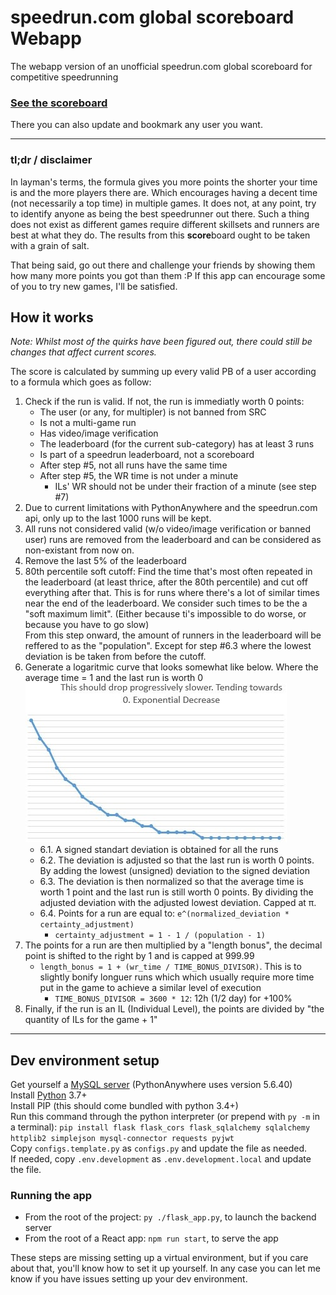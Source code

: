 # speedrun.com global scoreboard Webapp

The webapp version of an unofficial speedrun.com global scoreboard for competitive speedrunning

### **[See the scoreboard](https://www.Avasam.dev/)**

There you can also update and bookmark any user you want.

---

### tl;dr / disclaimer

In layman's terms, the formula gives you more points the shorter your time is and the more players there are. Which encourages having a decent time (not necessarily a top time) in multiple games. It does not, at any point, try to identify anyone as being the best speedrunner out there. Such a thing does not exist as different games require different skillsets and runners are best at what they do. The results from this **score**board ought to be taken with a grain of salt.

That being said, go out there and challenge your friends by showing them how many more points you got than them :P If this app can encourage some of you to try new games, I'll be satisfied.

## How it works

*Note: Whilst most of the quirks have been figured out, there could still be changes that affect current scores.*

The score is calculated by summing up every valid PB of a user according to a formula which goes as follow:

1. Check if the run is valid. If not, the run is immediatly worth 0 points:
    - The user (or any, for multipler) is not banned from SRC
    - Is not a multi-game run
    - Has video/image verification
    - The leaderboard (for the current sub-category) has at least 3 runs
    - Is part of a speedrun leaderboard, not a scoreboard
    - After step #5, not all runs have the same time
    - After step #5, the WR time is not under a minute
        - ILs' WR should not be under their fraction of a minute (see step #7)
2. Due to current limitations with PythonAnywhere and the speedrun.com api, only up to the last 1000 runs will be kept.
3. All runs not considered valid (w/o video/image verification or banned user) runs are removed from the leaderboard and can be considered as non-existant from now on.
4. Remove the last 5% of the leaderboard
5. 80th percentile soft cutoff: Find the time that's most often repeated in the leaderboard (at least thrice, after the 80th percentile) and cut off everything after that. This is for runs where there's a lot of similar times near the end of the leaderboard. We consider such times to be the a "soft maximum limit". (Either because ti's impossible to do worse, or because you have to go slow)  
From this step onward, the amount of runners in the leaderboard will be reffered to as the "population". Except for step #6.3 where the lowest deviation is be taken from before the cutoff.
6. Generate a logaritmic curve that looks somewhat like below. Where the average time = 1 and the last run is worth 0  
![Curve Example](/assets/images/Curve%20example.jpg)
    - 6.1. A signed standart deviation is obtained for all the runs
    - 6.2. The deviation is adjusted so that the last run is worth 0 points. By adding the lowest (unsigned) deviation to the signed deviation
    - 6.3. The deviation is then normalized so that the average time is worth 1 point and the last run is still worth 0 points. By dividing the adjusted deviation with the adjusted lowest deviation. Capped at π.
    - 6.4. Points for a run are equal to: `e^(normalized_deviation * certainty_adjustment)`
        - `certainty_adjustment = 1 - 1 / (population - 1)`
7. The points for a run are then multiplied by a "length bonus", the decimal point is shifted to the right by 1 and is capped at 999.99
    - `length_bonus = 1 + (wr_time / TIME_BONUS_DIVISOR)`. This is to slightly bonify longuer runs which which usually require more time put in the game to achieve a similar level of execution
        - `TIME_BONUS_DIVISOR = 3600 * 12`: 12h (1/2 day) for +100%
8. Finally, if the run is an IL (Individual Level), the points are divided by "the quantity of ILs for the game + 1"

---

## Dev environment setup

Get yourself a [MySQL server](https://dev.mysql.com/downloads/mysql/) (PythonAnywhere uses version 5.6.40)  
Install [Python](https://www.python.org/downloads/) 3.7+  
Install PIP (this should come bundled with python 3.4+)  
Run this command through the python interpreter (or prepend with `py -m` in a terminal): `pip install flask flask_cors flask_sqlalchemy sqlalchemy httplib2 simplejson mysql-connector requests pyjwt`  
Copy `configs.template.py` as `configs.py` and update the file as needed.  
If needed, copy `.env.development` as `.env.development.local` and update the file.  

### Running the app

- From the root of the project: `py ./flask_app.py`, to launch the backend server
- From the root of a React app: `npm run start`, to serve the app  

These steps are missing setting up a virtual environment, but if you care about that, you'll know how to set it up yourself. In any case you can let me know if you have issues setting up your dev environment.
